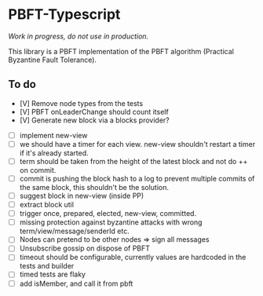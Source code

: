 # PBFT-Typescript

*Work in progress, do not use in production.*

This library is a PBFT implementation of the PBFT algorithm (Practical Byzantine Fault Tolerance).

## To do

- [V] Remove node types from the tests
- [V] PBFT onLeaderChange should count itself
- [V] Generate new block via a blocks provider?
- [ ] implement new-view
- [ ] we should have a timer for each view. new-view shouldn't restart a timer if it's already started.
- [ ] term should be taken from the height of the latest block and not do ++ on commit.
- [ ] commit is pushing the block hash to a log to prevent multiple commits of the same block, this shouldn't be the solution.
- [ ] suggest block in new-view (inside PP)
- [ ] extract block util
- [ ] trigger once, prepared, elected, new-view, committed.
- [ ] missing protection against byzantine attacks with wrong term/view/message/senderId etc.
- [ ] Nodes can pretend to be other nodes => sign all messages
- [ ] Unsubscribe gossip on dispose of PBFT
- [ ] timeout should be configurable, currently values are hardcoded in the tests and builder
- [ ] timed tests are flaky
- [ ] add isMember, and call it from pbft
